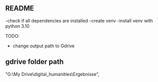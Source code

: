 ## README

-check if all dependencies are installed
-create venv
-install venv with python 3.10

TODO:
- change output path to Gdrive

## gdrive folder path
"G:\\My Drive\\digital_humanities\\Ergebnisse",